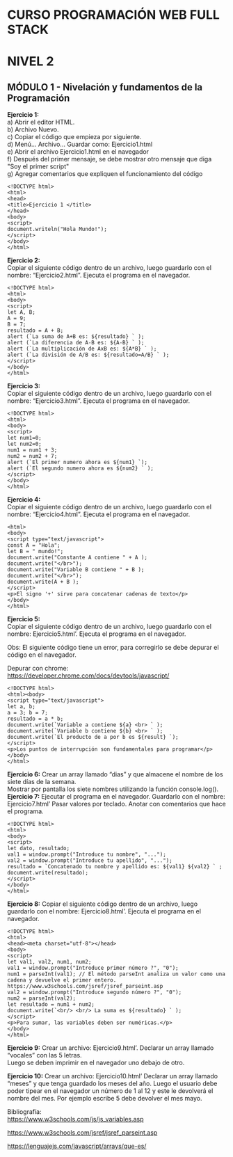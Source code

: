 # CURSO PROGRAMACIÓN WEB FULL STACK
# NIVEL 2
## MÓDULO 1 - Nivelación y fundamentos de la Programación
**Ejercicio 1:**\
a) Abrir el editor HTML.\
b) Archivo Nuevo.\
c) Copiar el código que empieza por <!DOCTYPE html> siguiente.\
d) Menú... Archivo... Guardar como: Ejercicio1.html\
e) Abrir el archivo Ejercicio1.html en el navegador\
f) Después del primer mensaje, se debe mostrar otro mensaje que diga "Soy el primer
script"\
g) Agregar comentarios que expliquen el funcionamiento del código
```
<!DOCTYPE html>
<html>
<head>
<title>Ejercicio 1 </title>
</head>
<body>
<script>
document.writeln("Hola Mundo!");
</script>
</body>
</html>
```
**Ejercicio 2:**\
Copiar el siguiente código dentro de un archivo, luego guardarlo con el nombre:
“Ejercicio2.html”. Ejecuta el programa en el navegador.
```
<!DOCTYPE html>
<html>
<body>
<script>
let A, B;
A = 9;
B = 7;
resultado = A + B;
alert (`La suma de A+B es: ${resultado} ` );
alert (`La diferencia de A-B es: ${A-B} ` );
alert (`La multiplicación de AxB es: ${A*B} ` );
alert (`La división de A/B es: ${resultado=A/B} ` );
</script>
</body>
</html>
```
**Ejercicio 3:**\
Copiar el siguiente código dentro de un archivo, luego guardarlo con el nombre:
“Ejercicio3.html”. Ejecuta el programa en el navegador.
```
<!DOCTYPE html>
<html>
<body>
<script>
let num1=0;
let num2=0;
num1 = num1 + 3;
num2 = num2 + 7;
alert (`El primer numero ahora es ${num1} `);
alert (`El segundo numero ahora es ${num2} ` );
</script>
</body>
</html>
```
**Ejercicio 4:**\
Copiar el siguiente código dentro de un archivo, luego guardarlo con el nombre:
“Ejercicio4.html”. Ejecuta el programa en el navegador.
```
<html>
<body>
<script type="text/javascript">
const A = "Hola";
let B = " mundo!";
document.write("Constante A contiene " + A );
document.write("</br>");
document.write("Variable B contiene " + B );
document.write("</br>");
document.write(A + B );
</script>
<p>El signo '+' sirve para concatenar cadenas de texto</p>
</body>
</html>
```
**Ejercicio 5:**\
Copiar el siguiente código dentro de un archivo, luego guardarlo con el nombre:
Ejercicio5.html’. Ejecuta el programa en el navegador.

Obs: El siguiente código tiene un error, para corregirlo se debe depurar el código en el
navegador.

Depurar con chrome: https://developer.chrome.com/docs/devtools/javascript/
```
<!DOCTYPE html>
<html><body>
<script type="text/javascript">
let a, b;
a = 3; b = 7;
resultado = a * b;
document.write(`Variable a contiene ${a} <br> ` );
document.write(`Variable b contiene ${b} <br> ` );
document.write(`El producto de a por b es ${result} `);
</script>
<p>Los puntos de interrupción son fundamentales para programar</p>
</body>
</html>
```
**Ejercicio 6:**
Crear un array llamado “dias” y que almacene el nombre de los siete días de la semana.\
Mostrar por pantalla los siete nombres utilizando la función console.log().\
**Ejercicio 7:**
Ejecutar el programa en el navegador. Guardarlo con el nombre: Ejercicio7.html’ Pasar
valores por teclado. Anotar con comentarios que hace el programa.
```
<!DOCTYPE html>
<html>
<body>
<script>
let dato, resultado;
val1 = window.prompt("Introduce tu nombre", "...");
val2 = window.prompt("Introduce tu apellido", "...");
resultado = `Concatenado tu nombre y apellido es: ${val1} ${val2} ` ;
document.write(resultado);
</script>
</body>
</html>
```
**Ejercicio 8:**
Copiar el siguiente código dentro de un archivo, luego guardarlo con el nombre:
Ejercicio8.html’. Ejecuta el programa en el navegador.
```
<!DOCTYPE html>
<html>
<head><meta charset="utf-8"></head>
<body>
<script>
let val1, val2, num1, num2;
val1 = window.prompt("Introduce primer número ?", "0");
num1 = parseInt(val1); // El método parseInt analiza un valor como una
cadena y devuelve el primer entero.
https://www.w3schools.com/jsref/jsref_parseint.asp
val2 = window.prompt("Introduce segundo número ?", "0");
num2 = parseInt(val2);
let resultado = num1 + num2;
document.write(`<br/> <br/> La suma es ${resultado} ` );
</script>
<p>Para sumar, las variables deben ser numéricas.</p>
</body>
</html>
```
**Ejercicio 9:**
Crear un archivo: Ejercicio9.html’. Declarar un array llamado “vocales” con las 5 letras.\
Luego se deben imprimir en el navegador uno debajo de otro.

**Ejercicio 10:**
Crear un archivo: Ejercicio10.html’ Declarar un array llamado “meses” y que tenga
guardado los meses del año. Luego el usuario debe poder tipear en el navegador un
número de 1 al 12 y este le devolverá el nombre del mes. Por ejemplo escribe 5 debe
devolver el mes mayo.

Bibliografía:\
https://www.w3schools.com/js/js_variables.asp

https://www.w3schools.com/jsref/jsref_parseint.asp

https://lenguajejs.com/javascript/arrays/que-es/
